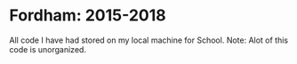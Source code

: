 # Fordham: 2015-2018
All code I have had stored on my local machine for School.
Note: Alot of this code is unorganized. 
